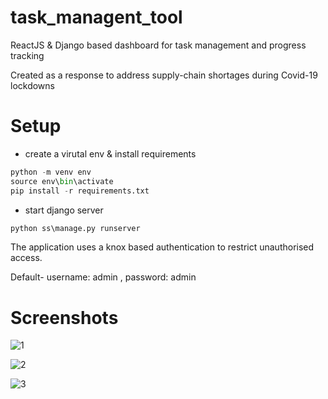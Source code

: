 # task_managent_tool
ReactJS &amp; Django based dashboard for task management and progress tracking

Created as a response to address supply-chain shortages during Covid-19 lockdowns

# Setup
- create a virutal env &amp; install requirements
```python
python -m venv env
source env\bin\activate
pip install -r requirements.txt
```

- start django server
```python
python ss\manage.py runserver
```
The application uses a knox based authentication to restrict unauthorised access.

Default-  username: admin , password: admin

# Screenshots

![1](https://user-images.githubusercontent.com/91971064/166229355-15a11909-bac0-444a-a3ca-f7c786bf14e3.PNG)

![2](https://user-images.githubusercontent.com/91971064/166230089-bdea58c7-ebee-45c4-917c-ff915d9f9986.PNG)

![3](https://user-images.githubusercontent.com/91971064/166230093-790fe6eb-8626-4c5f-a258-6b45cbef7868.PNG)
